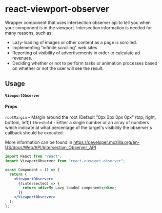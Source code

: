# react-viewport-observer

Wrapper component that uses intersection observer api to tell you when your component is in the viewport. Intersection information is needed for many reasons, such as:

- Lazy-loading of images or other content as a page is scrolled.
- Implementing "infinite scrolling" web sites
- Reporting of visibility of advertisements in order to calculate ad revenues.
- Deciding whether or not to perform tasks or animation processes based on whether or not the user will see the result.

## Usage

#### `ViewportObserver`

#### Props

`rootMargin` - Margin around the root (Default "0px 0px 0px 0px" (top, right, bottom, left))
`threshold` - Either a single number or an array of numbers which indicate at what percentage of the target's visibility the observer's callback should be executed.

More information can be found in https://developer.mozilla.org/en-US/docs/Web/API/Intersection_Observer_API

```jsx
import React from "react";
import ViewportObserver from "react-viewport-observer";

const Component = () => {
  return (
    <ViewportObserver>
      {(intersected) => {
        return <div>My Lazy loaded component</div>;
      }}
    </ViewportObserver>
  );
};
```
